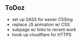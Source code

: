 ## ToDoz ##

- set up SASS for easier CSSing
- replace JS animation w/ CSS
- subpage w/ links to recent work
- hook up cloudflare for HTTPS

